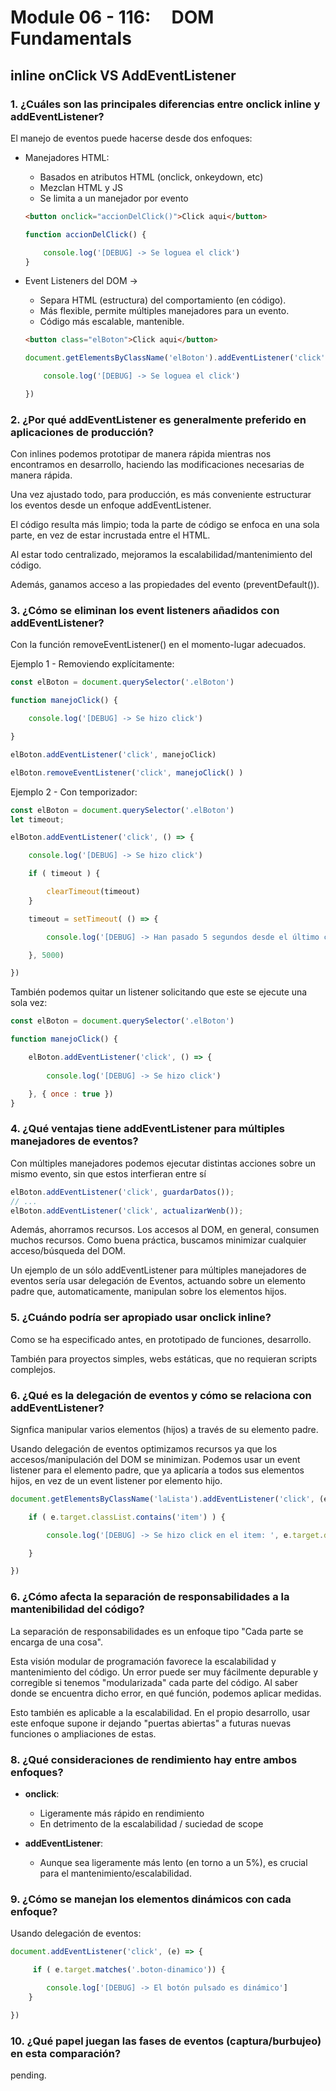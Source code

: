 # Module 06 - 116:     DOM Fundamentals

## inline onClick VS AddEventListener



### 1.  ¿Cuáles son las principales diferencias entre onclick inline y addEventListener?


El manejo de eventos puede hacerse desde dos enfoques:

* Manejadores HTML:
    -   Basados en atributos HTML (onclick, onkeydown, etc)
    -   Mezclan HTML y JS
    -   Se limita a un manejador por evento
    ```html
    <button onclick="accionDelClick()">Click aqui</button>
    ```
    ```js
    function accionDelClick() {

        console.log('[DEBUG] -> Se loguea el click')
    }
    ```

* Event Listeners del DOM -> 
    -   Separa HTML (estructura) del comportamiento (en código).
    -   Más flexible, permite múltiples manejadores para un evento.
    -   Código más escalable, mantenible.
    ```html
    <button class="elBoton">Click aqui</button>
    ```
    ```js
    document.getElementsByClassName('elBoton').addEventListener('click', function () {

        console.log('[DEBUG] -> Se loguea el click')

    })
    ```




### 2.   ¿Por qué addEventListener es generalmente preferido en aplicaciones de producción?

Con inlines podemos prototipar de manera rápida mientras nos encontramos en desarrollo, haciendo las modificaciones necesarias de manera rápida.

Una vez ajustado todo, para producción, es más conveniente estructurar los eventos desde un enfoque addEventListener.

El código resulta más limpio; toda la parte de código se enfoca en una sola parte, en vez de estar incrustada entre el HTML.

Al estar todo centralizado, mejoramos la escalabilidad/mantenimiento del código.

Además, ganamos acceso a las propiedades del evento (preventDefault()).


### 3.   ¿Cómo se eliminan los event listeners añadidos con addEventListener?

Con la función removeEventListener() en el momento-lugar adecuados.

Ejemplo 1 - Removiendo explícitamente:
```js
const elBoton = document.querySelector('.elBoton')

function manejoClick() {

    console.log('[DEBUG] -> Se hizo click')

}

elBoton.addEventListener('click', manejoClick)   

elBoton.removeEventListener('click', manejoClick() )


```

Ejemplo 2 - Con temporizador:
```js
const elBoton = document.querySelector('.elBoton')
let timeout;

elBoton.addEventListener('click', () => {

    console.log('[DEBUG] -> Se hizo click')

    if ( timeout ) {

        clearTimeout(timeout)
    }

    timeout = setTimeout( () => {

        console.log('[DEBUG] -> Han pasado 5 segundos desde el último click')

    }, 5000)

})
```


También podemos quitar un listener solicitando que este se ejecute una sola vez:

```js
const elBoton = document.querySelector('.elBoton')

function manejoClick() {

    elBoton.addEventListener('click', () => {
        
        console.log('[DEBUG] -> Se hizo click')

    }, { once : true })
}

```


### 4.   ¿Qué ventajas tiene addEventListener para múltiples manejadores de eventos?


Con múltiples manejadores podemos ejecutar distintas acciones sobre un mismo evento, sin que estos interfieran entre sí

```js
elBoton.addEventListener('click', guardarDatos());
// ...
elBoton.addEventListener('click', actualizarWenb());
```

Además, ahorramos recursos. Los accesos al DOM, en general, consumen muchos recursos. Como buena práctica, buscamos minimizar cualquier acceso/búsqueda del DOM.

Un ejemplo de un sólo addEventListener para múltiples manejadores de eventos sería usar delegación de Eventos, actuando sobre un elemento padre que, automaticamente, manipulan sobre los elementos hijos.


### 5.  ¿Cuándo podría ser apropiado usar onclick inline?

Como se ha especificado antes, en prototipado de funciones, desarrollo.

También para proyectos simples, webs estáticas, que no requieran scripts complejos.


### 6.   ¿Qué es la delegación de eventos y cómo se relaciona con addEventListener?

Signfica manipular varios elementos (hijos) a través de su elemento padre.

Usando delegación de eventos optimizamos recursos ya que los accesos/manipulación del DOM se minimizan.
Podemos usar un event listener para el elemento padre, que ya aplicaría a todos sus elementos hijos, en vez de un event listener por elemento hijo.


```js
document.getElementsByClassName('laLista').addEventListener('click', (e) => {

    if ( e.target.classList.contains('item') ) {

        console.log('[DEBUG] -> Se hizo click en el item: ', e.target.dataset.id)

    } 

})
```

### 6.  ¿Cómo afecta la separación de responsabilidades a la mantenibilidad del código?

La separación de responsabilidades es un enfoque tipo "Cada parte se encarga de una cosa".

Esta visión modular de programación favorece la escalabilidad y mantenimiento del código. Un error puede ser muy fácilmente depurable y corregible si tenemos "modularizada" cada parte del código. Al saber donde se encuentra dicho error, en qué función, podemos aplicar medidas.

Esto también es aplicable a la escalabilidad. En el propio desarrollo, usar este enfoque supone ir dejando "puertas abiertas" a futuras nuevas funciones o ampliaciones de estas.



### 8.    ¿Qué consideraciones de rendimiento hay entre ambos enfoques?

* **onclick**:
    - Ligeramente más rápido en rendimiento
    - En detrimento de la escalabilidad / suciedad de scope

* **addEventListener**:
    - Aunque sea ligeramente más lento (en torno a un 5%), es crucial para el mantenimiento/escalabilidad.


### 9.   ¿Cómo se manejan los elementos dinámicos con cada enfoque?

Usando delegación de eventos:

```js
document.addEventListener('click', (e) => {

     if ( e.target.matches('.boton-dinamico')) {

        console.log['[DEBUG] -> El botón pulsado es dinámico']
    }

})
```


### 10.  ¿Qué papel juegan las fases de eventos (captura/burbujeo) en esta comparación?

pending.
